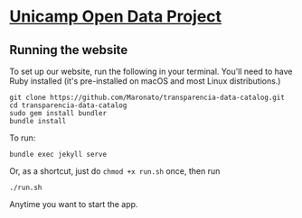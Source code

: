 # [Unicamp Open Data Project](http://harvard-open-data-project.github.io/)

## Running the website

To set up our website, run the following in your terminal. You'll need to have Ruby installed (it's pre-installed on macOS and most Linux distributions.)

```
git clone https://github.com/Maronato/transparencia-data-catalog.git
cd transparencia-data-catalog
sudo gem install bundler
bundle install
```

To run:

```
bundle exec jekyll serve
```

Or, as a shortcut, just do `chmod +x run.sh` once, then run

```
./run.sh
```

Anytime you want to start the app.
